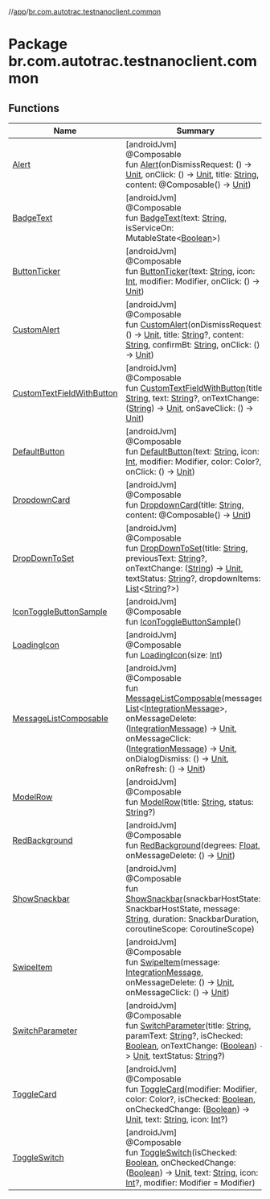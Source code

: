 //[app](../../index.md)/[br.com.autotrac.testnanoclient.common](index.md)

# Package br.com.autotrac.testnanoclient.common

## Functions

| Name | Summary |
|---|---|
| [Alert](-alert.md) | [androidJvm]<br>@Composable<br>fun [Alert](-alert.md)(onDismissRequest: () -&gt; [Unit](https://kotlinlang.org/api/latest/jvm/stdlib/kotlin/-unit/index.html), onClick: () -&gt; [Unit](https://kotlinlang.org/api/latest/jvm/stdlib/kotlin/-unit/index.html), title: [String](https://kotlinlang.org/api/latest/jvm/stdlib/kotlin/-string/index.html), content: @Composable() -&gt; [Unit](https://kotlinlang.org/api/latest/jvm/stdlib/kotlin/-unit/index.html)) |
| [BadgeText](-badge-text.md) | [androidJvm]<br>@Composable<br>fun [BadgeText](-badge-text.md)(text: [String](https://kotlinlang.org/api/latest/jvm/stdlib/kotlin/-string/index.html), isServiceOn: MutableState&lt;[Boolean](https://kotlinlang.org/api/latest/jvm/stdlib/kotlin/-boolean/index.html)&gt;) |
| [ButtonTicker](-button-ticker.md) | [androidJvm]<br>@Composable<br>fun [ButtonTicker](-button-ticker.md)(text: [String](https://kotlinlang.org/api/latest/jvm/stdlib/kotlin/-string/index.html), icon: [Int](https://kotlinlang.org/api/latest/jvm/stdlib/kotlin/-int/index.html), modifier: Modifier, onClick: () -&gt; [Unit](https://kotlinlang.org/api/latest/jvm/stdlib/kotlin/-unit/index.html)) |
| [CustomAlert](-custom-alert.md) | [androidJvm]<br>@Composable<br>fun [CustomAlert](-custom-alert.md)(onDismissRequest: () -&gt; [Unit](https://kotlinlang.org/api/latest/jvm/stdlib/kotlin/-unit/index.html), title: [String](https://kotlinlang.org/api/latest/jvm/stdlib/kotlin/-string/index.html)?, content: [String](https://kotlinlang.org/api/latest/jvm/stdlib/kotlin/-string/index.html), confirmBt: [String](https://kotlinlang.org/api/latest/jvm/stdlib/kotlin/-string/index.html), onClick: () -&gt; [Unit](https://kotlinlang.org/api/latest/jvm/stdlib/kotlin/-unit/index.html)) |
| [CustomTextFieldWithButton](-custom-text-field-with-button.md) | [androidJvm]<br>@Composable<br>fun [CustomTextFieldWithButton](-custom-text-field-with-button.md)(title: [String](https://kotlinlang.org/api/latest/jvm/stdlib/kotlin/-string/index.html), text: [String](https://kotlinlang.org/api/latest/jvm/stdlib/kotlin/-string/index.html)?, onTextChange: ([String](https://kotlinlang.org/api/latest/jvm/stdlib/kotlin/-string/index.html)) -&gt; [Unit](https://kotlinlang.org/api/latest/jvm/stdlib/kotlin/-unit/index.html), onSaveClick: () -&gt; [Unit](https://kotlinlang.org/api/latest/jvm/stdlib/kotlin/-unit/index.html)) |
| [DefaultButton](-default-button.md) | [androidJvm]<br>@Composable<br>fun [DefaultButton](-default-button.md)(text: [String](https://kotlinlang.org/api/latest/jvm/stdlib/kotlin/-string/index.html), icon: [Int](https://kotlinlang.org/api/latest/jvm/stdlib/kotlin/-int/index.html), modifier: Modifier, color: Color?, onClick: () -&gt; [Unit](https://kotlinlang.org/api/latest/jvm/stdlib/kotlin/-unit/index.html)) |
| [DropdownCard](-dropdown-card.md) | [androidJvm]<br>@Composable<br>fun [DropdownCard](-dropdown-card.md)(title: [String](https://kotlinlang.org/api/latest/jvm/stdlib/kotlin/-string/index.html), content: @Composable() -&gt; [Unit](https://kotlinlang.org/api/latest/jvm/stdlib/kotlin/-unit/index.html)) |
| [DropDownToSet](-drop-down-to-set.md) | [androidJvm]<br>@Composable<br>fun [DropDownToSet](-drop-down-to-set.md)(title: [String](https://kotlinlang.org/api/latest/jvm/stdlib/kotlin/-string/index.html), previousText: [String](https://kotlinlang.org/api/latest/jvm/stdlib/kotlin/-string/index.html)?, onTextChange: ([String](https://kotlinlang.org/api/latest/jvm/stdlib/kotlin/-string/index.html)) -&gt; [Unit](https://kotlinlang.org/api/latest/jvm/stdlib/kotlin/-unit/index.html), textStatus: [String](https://kotlinlang.org/api/latest/jvm/stdlib/kotlin/-string/index.html)?, dropdownItems: [List](https://kotlinlang.org/api/latest/jvm/stdlib/kotlin.collections/-list/index.html)&lt;[String](https://kotlinlang.org/api/latest/jvm/stdlib/kotlin/-string/index.html)?&gt;) |
| [IconToggleButtonSample](-icon-toggle-button-sample.md) | [androidJvm]<br>@Composable<br>fun [IconToggleButtonSample](-icon-toggle-button-sample.md)() |
| [LoadingIcon](-loading-icon.md) | [androidJvm]<br>@Composable<br>fun [LoadingIcon](-loading-icon.md)(size: [Int](https://kotlinlang.org/api/latest/jvm/stdlib/kotlin/-int/index.html)) |
| [MessageListComposable](-message-list-composable.md) | [androidJvm]<br>@Composable<br>fun [MessageListComposable](-message-list-composable.md)(messages: [List](https://kotlinlang.org/api/latest/jvm/stdlib/kotlin.collections/-list/index.html)&lt;[IntegrationMessage](../br.com.autotrac.testnanoclient.dataRemote/-integration-message/index.md)&gt;, onMessageDelete: ([IntegrationMessage](../br.com.autotrac.testnanoclient.dataRemote/-integration-message/index.md)) -&gt; [Unit](https://kotlinlang.org/api/latest/jvm/stdlib/kotlin/-unit/index.html), onMessageClick: ([IntegrationMessage](../br.com.autotrac.testnanoclient.dataRemote/-integration-message/index.md)) -&gt; [Unit](https://kotlinlang.org/api/latest/jvm/stdlib/kotlin/-unit/index.html), onDialogDismiss: () -&gt; [Unit](https://kotlinlang.org/api/latest/jvm/stdlib/kotlin/-unit/index.html), onRefresh: () -&gt; [Unit](https://kotlinlang.org/api/latest/jvm/stdlib/kotlin/-unit/index.html)) |
| [ModelRow](-model-row.md) | [androidJvm]<br>@Composable<br>fun [ModelRow](-model-row.md)(title: [String](https://kotlinlang.org/api/latest/jvm/stdlib/kotlin/-string/index.html), status: [String](https://kotlinlang.org/api/latest/jvm/stdlib/kotlin/-string/index.html)?) |
| [RedBackground](-red-background.md) | [androidJvm]<br>@Composable<br>fun [RedBackground](-red-background.md)(degrees: [Float](https://kotlinlang.org/api/latest/jvm/stdlib/kotlin/-float/index.html), onMessageDelete: () -&gt; [Unit](https://kotlinlang.org/api/latest/jvm/stdlib/kotlin/-unit/index.html)) |
| [ShowSnackbar](-show-snackbar.md) | [androidJvm]<br>@Composable<br>fun [ShowSnackbar](-show-snackbar.md)(snackbarHostState: SnackbarHostState, message: [String](https://kotlinlang.org/api/latest/jvm/stdlib/kotlin/-string/index.html), duration: SnackbarDuration, coroutineScope: CoroutineScope) |
| [SwipeItem](-swipe-item.md) | [androidJvm]<br>@Composable<br>fun [SwipeItem](-swipe-item.md)(message: [IntegrationMessage](../br.com.autotrac.testnanoclient.dataRemote/-integration-message/index.md), onMessageDelete: () -&gt; [Unit](https://kotlinlang.org/api/latest/jvm/stdlib/kotlin/-unit/index.html), onMessageClick: () -&gt; [Unit](https://kotlinlang.org/api/latest/jvm/stdlib/kotlin/-unit/index.html)) |
| [SwitchParameter](-switch-parameter.md) | [androidJvm]<br>@Composable<br>fun [SwitchParameter](-switch-parameter.md)(title: [String](https://kotlinlang.org/api/latest/jvm/stdlib/kotlin/-string/index.html), paramText: [String](https://kotlinlang.org/api/latest/jvm/stdlib/kotlin/-string/index.html)?, isChecked: [Boolean](https://kotlinlang.org/api/latest/jvm/stdlib/kotlin/-boolean/index.html), onTextChange: ([Boolean](https://kotlinlang.org/api/latest/jvm/stdlib/kotlin/-boolean/index.html)) -&gt; [Unit](https://kotlinlang.org/api/latest/jvm/stdlib/kotlin/-unit/index.html), textStatus: [String](https://kotlinlang.org/api/latest/jvm/stdlib/kotlin/-string/index.html)?) |
| [ToggleCard](-toggle-card.md) | [androidJvm]<br>@Composable<br>fun [ToggleCard](-toggle-card.md)(modifier: Modifier, color: Color?, isChecked: [Boolean](https://kotlinlang.org/api/latest/jvm/stdlib/kotlin/-boolean/index.html), onCheckedChange: ([Boolean](https://kotlinlang.org/api/latest/jvm/stdlib/kotlin/-boolean/index.html)) -&gt; [Unit](https://kotlinlang.org/api/latest/jvm/stdlib/kotlin/-unit/index.html), text: [String](https://kotlinlang.org/api/latest/jvm/stdlib/kotlin/-string/index.html), icon: [Int](https://kotlinlang.org/api/latest/jvm/stdlib/kotlin/-int/index.html)?) |
| [ToggleSwitch](-toggle-switch.md) | [androidJvm]<br>@Composable<br>fun [ToggleSwitch](-toggle-switch.md)(isChecked: [Boolean](https://kotlinlang.org/api/latest/jvm/stdlib/kotlin/-boolean/index.html), onCheckedChange: ([Boolean](https://kotlinlang.org/api/latest/jvm/stdlib/kotlin/-boolean/index.html)) -&gt; [Unit](https://kotlinlang.org/api/latest/jvm/stdlib/kotlin/-unit/index.html), text: [String](https://kotlinlang.org/api/latest/jvm/stdlib/kotlin/-string/index.html), icon: [Int](https://kotlinlang.org/api/latest/jvm/stdlib/kotlin/-int/index.html)?, modifier: Modifier = Modifier) |
